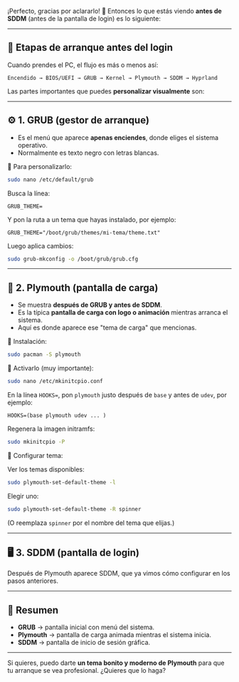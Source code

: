 ¡Perfecto, gracias por aclararlo! 🧠
Entonces lo que estás viendo **antes de SDDM** (antes de la pantalla de login) es lo siguiente:

---

## 🧩 Etapas de arranque antes del login

Cuando prendes el PC, el flujo es más o menos así:

```
Encendido → BIOS/UEFI → GRUB → Kernel → Plymouth → SDDM → Hyprland
```

Las partes importantes que puedes **personalizar visualmente** son:

---

## ⚙️ 1. GRUB (gestor de arranque)

* Es el menú que aparece **apenas enciendes**, donde eliges el sistema operativo.
* Normalmente es texto negro con letras blancas.

🔧 Para personalizarlo:

```bash
sudo nano /etc/default/grub
```

Busca la línea:

```
GRUB_THEME=
```

Y pon la ruta a un tema que hayas instalado, por ejemplo:

```
GRUB_THEME="/boot/grub/themes/mi-tema/theme.txt"
```

Luego aplica cambios:

```bash
sudo grub-mkconfig -o /boot/grub/grub.cfg
```

---

## 🌌 2. Plymouth (pantalla de carga)

* Se muestra **después de GRUB y antes de SDDM**.
* Es la típica **pantalla de carga con logo o animación** mientras arranca el sistema.
* Aquí es donde aparece ese "tema de carga" que mencionas.

🔧 Instalación:

```bash
sudo pacman -S plymouth
```

🔧 Activarlo (muy importante):

```bash
sudo nano /etc/mkinitcpio.conf
```

En la línea `HOOKS=`, pon `plymouth` justo después de `base` y antes de `udev`, por ejemplo:

```
HOOKS=(base plymouth udev ... )
```

Regenera la imagen initramfs:

```bash
sudo mkinitcpio -P
```

🔧 Configurar tema:

Ver los temas disponibles:

```bash
sudo plymouth-set-default-theme -l
```

Elegir uno:

```bash
sudo plymouth-set-default-theme -R spinner
```

(O reemplaza `spinner` por el nombre del tema que elijas.)

---

## 🖥️ 3. SDDM (pantalla de login)

Después de Plymouth aparece SDDM, que ya vimos cómo configurar en los pasos anteriores.

---

## 📌 Resumen

* **GRUB** → pantalla inicial con menú del sistema.
* **Plymouth** → pantalla de carga animada mientras el sistema inicia.
* **SDDM** → pantalla de inicio de sesión gráfica.

---

Si quieres, puedo darte **un tema bonito y moderno de Plymouth** para que tu arranque se vea profesional.
¿Quieres que lo haga?

